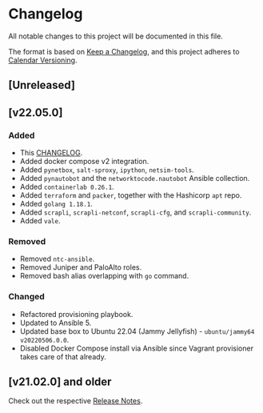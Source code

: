 # Changelog

All notable changes to this project will be documented in this file.

The format is based on [Keep a Changelog](https://keepachangelog.com/en/1.0.0/),
and this project adheres to [Calendar Versioning](https://calver.org/).

## [Unreleased]

## [v22.05.0]

### Added

- This [CHANGELOG](/CHANGELOG.md).
- Added docker compose v2 integration.
- Added `pynetbox`, `salt-sproxy`, `ipython`, `netsim-tools`.
- Added `pynautobot` and the `networktocode.nautobot` Ansible collection.
- Added `containerlab 0.26.1`.
- Added `terraform` and `packer`, together with the Hashicorp `apt` repo.
- Added `golang 1.18.1`.
- Added `scrapli`, `scrapli-netconf`, `scrapli-cfg`, and `scrapli-community`.
- Added `vale`.

### Removed

- Removed `ntc-ansible`.
- Removed Juniper and PaloAlto roles.
- Removed bash alias overlapping with `go` command.

### Changed

- Refactored provisioning playbook.
- Updated to Ansible 5.
- Updated base box to Ubuntu 22.04 (Jammy Jellyfish) - `ubuntu/jammy64 v20220506.0.0`.
- Disabled Docker Compose install via Ansible since Vagrant provisioner takes care of that already.

## [v21.02.0] and older

Check out the respective [Release Notes](https://github.com/cmsirbu/ants/releases).
